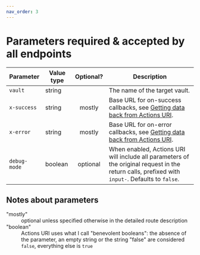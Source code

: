 ```yaml
---
nav_order: 3
---
```


# Parameters required & accepted by all endpoints

| Parameter    | Value type | Optional? | Description                                                                                                                                     |
| ------------ | ---------- | :-------: | ----------------------------------------------------------------------------------------------------------------------------------------------- |
| `vault`      | string     |           | The name of the target vault.                                                                                                                   |
| `x-success`  | string     |  mostly   | Base URL for on-success callbacks, see [Getting data back from Actions URI](callbacks.md).                                                      |
| `x-error`    | string     |  mostly   | Base URL for on-error callbacks, see [Getting data back from Actions URI](callbacks.md).                                                        |
| `debug-mode` | boolean    | optional  | When enabled, Actions URI will include all parameters of the original request in the return calls, prefixed with `input-`. Defaults to `false`. |

## Notes about parameters

<dl>
  <dt>"mostly"</dt>
  <dd>optional unless specified otherwise in the detailed route description</dd>
  <dt>"boolean"</dt>
  <dd>Actions URI uses what I call "benevolent booleans": the absence of the parameter, an empty string or the string "false" are considered <code>false</code>, everything else is <code>true</code></dd>
</dl>
